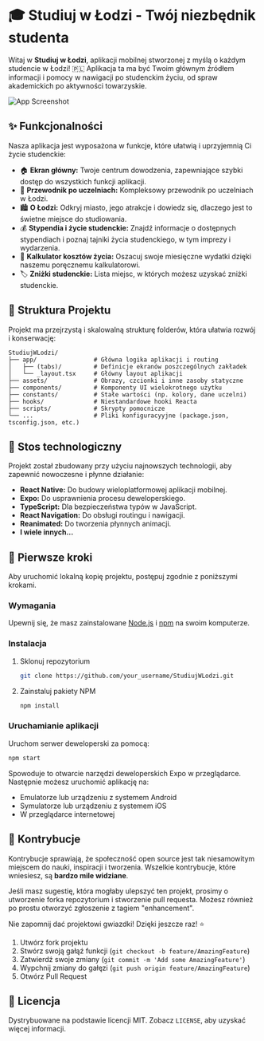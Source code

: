 # 🎓 Studiuj w Łodzi - Twój niezbędnik studenta

Witaj w **Studiuj w Łodzi**, aplikacji mobilnej stworzonej z myślą o każdym studencie w Łodzi! 🇵🇱 Aplikacja ta ma być Twoim głównym źródłem informacji i pomocy w nawigacji po studenckim życiu, od spraw akademickich po aktywności towarzyskie.

![App Screenshot](https://placehold.co/600x400/png?text=App+Screenshot)

## ✨ Funkcjonalności

Nasza aplikacja jest wyposażona w funkcje, które ułatwią i uprzyjemnią Ci życie studenckie:

- 🏠 **Ekran główny:** Twoje centrum dowodzenia, zapewniające szybki dostęp do wszystkich funkcji aplikacji.
- 📖 **Przewodnik po uczelniach:** Kompleksowy przewodnik po uczelniach w Łodzi.
- 🏙️ **O Łodzi:** Odkryj miasto, jego atrakcje i dowiedz się, dlaczego jest to świetne miejsce do studiowania.
- 💰 **Stypendia i życie studenckie:** Znajdź informacje o dostępnych stypendiach i poznaj tajniki życia studenckiego, w tym imprezy i wydarzenia.
- 💸 **Kalkulator kosztów życia:** Oszacuj swoje miesięczne wydatki dzięki naszemu poręcznemu kalkulatorowi.
- 🏷️ **Zniżki studenckie:** Lista miejsc, w których możesz uzyskać zniżki studenckie.

## 📂 Struktura Projektu

Projekt ma przejrzystą i skalowalną strukturę folderów, która ułatwia rozwój i konserwację:

```
StudiujWLodzi/
├── app/                # Główna logika aplikacji i routing
│   ├── (tabs)/         # Definicje ekranów poszczególnych zakładek
│   └── _layout.tsx     # Główny layout aplikacji
├── assets/             # Obrazy, czcionki i inne zasoby statyczne
├── components/         # Komponenty UI wielokrotnego użytku
├── constants/          # Stałe wartości (np. kolory, dane uczelni)
├── hooks/              # Niestandardowe hooki Reacta
├── scripts/            # Skrypty pomocnicze
└── ...                 # Pliki konfiguracyyjne (package.json, tsconfig.json, etc.)
```

## 🚀 Stos technologiczny

Projekt został zbudowany przy użyciu najnowszych technologii, aby zapewnić nowoczesne i płynne działanie:

- **React Native:** Do budowy wieloplatformowej aplikacji mobilnej.
- **Expo:** Do usprawnienia procesu deweloperskiego.
- **TypeScript:** Dla bezpieczeństwa typów w JavaScript.
- **React Navigation:** Do obsługi routingu i nawigacji.
- **Reanimated:** Do tworzenia płynnych animacji.
- **I wiele innych...**

## 🏁 Pierwsze kroki

Aby uruchomić lokalną kopię projektu, postępuj zgodnie z poniższymi krokami.

### Wymagania

Upewnij się, że masz zainstalowane [Node.js](https://nodejs.org/) i [npm](https://www.npmjs.com/) na swoim komputerze.

### Instalacja

1. Sklonuj repozytorium
   ```sh
   git clone https://github.com/your_username/StudiujWLodzi.git
   ```
2. Zainstaluj pakiety NPM
   ```sh
   npm install
   ```

### Uruchamianie aplikacji

Uruchom serwer deweloperski za pomocą:

```sh
npm start
```

Spowoduje to otwarcie narzędzi deweloperskich Expo w przeglądarce. Następnie możesz uruchomić aplikację na:

- Emulatorze lub urządzeniu z systemem Android
- Symulatorze lub urządzeniu z systemem iOS
- W przeglądarce internetowej

## 🤝 Kontrybucje

Kontrybucje sprawiają, że społeczność open source jest tak niesamowitym miejscem do nauki, inspiracji i tworzenia. Wszelkie kontrybucje, które wniesiesz, są **bardzo mile widziane**.

Jeśli masz sugestię, która mogłaby ulepszyć ten projekt, prosimy o utworzenie forka repozytorium i stworzenie pull requesta. Możesz również po prostu otworzyć zgłoszenie z tagiem "enhancement".

Nie zapomnij dać projektowi gwiazdki! Dzięki jeszcze raz! ⭐

1. Utwórz fork projektu
2. Stwórz swoją gałąź funkcji (`git checkout -b feature/AmazingFeature`)
3. Zatwierdź swoje zmiany (`git commit -m 'Add some AmazingFeature'`)
4. Wypchnij zmiany do gałęzi (`git push origin feature/AmazingFeature`)
5. Otwórz Pull Request

## 📄 Licencja

Dystrybuowane na podstawie licencji MIT. Zobacz `LICENSE`, aby uzyskać więcej informacji.
